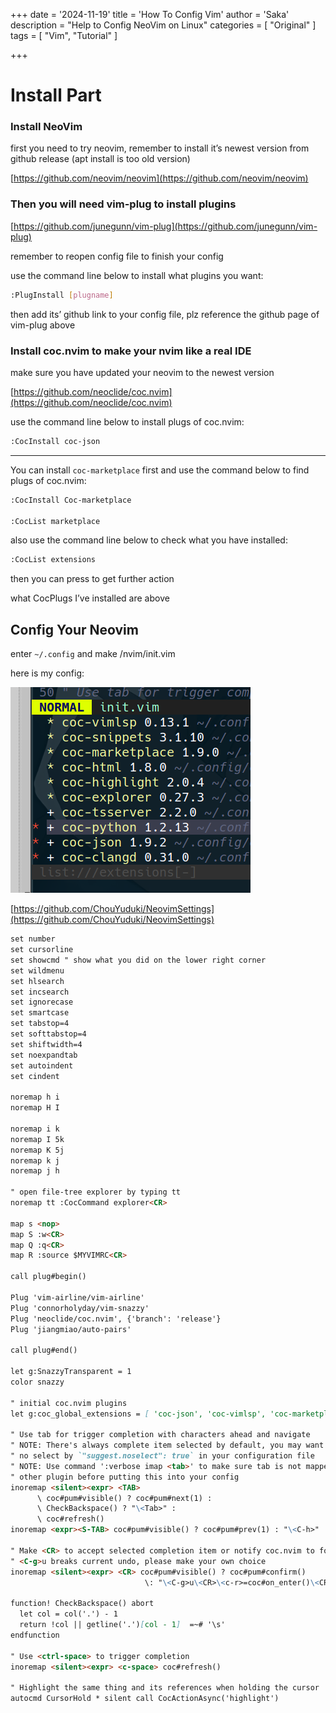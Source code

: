 +++
date = '2024-11-19'
title = 'How To Config Vim'
author = 'Saka'
description = "Help to Config NeoVim on Linux"
categories = [
    "Original"
]
tags = [
    "Vim",
    "Tutorial"
]

+++
# Install Part

### Install NeoVim

first you need to try neovim, remember to install it’s newest version from github release (apt install is too old version)

[https://github.com/neovim/neovim](https://github.com/neovim/neovim)

### Then you will need vim-plug to install plugins

[https://github.com/junegunn/vim-plug](https://github.com/junegunn/vim-plug)

remember to reopen config file to finish your config

use the command line below to install what plugins you want:

```bash
:PlugInstall [plugname]
```

then add its’ github link to your config file, plz reference the github page of vim-plug above

### Install coc.nvim to make your nvim like a real IDE

make sure you have updated your neovim to the newest version

[https://github.com/neoclide/coc.nvim](https://github.com/neoclide/coc.nvim)

use the command line below to install plugs of coc.nvim:

```bash
:CocInstall coc-json
```

---

You can install `coc-marketplace` first and use the command below to find plugs of coc.nvim:

```markdown
:CocInstall Coc-marketplace

:CocList marketplace
```

also use the command line below to check what you have installed:

```bash
:CocList extensions
```

then you can press <tap> to get further action


what CocPlugs I’ve installed are above

## Config Your Neovim

enter `~/.config` and make /nvim/init.vim

here is my config:

![image](image.png)
  

[https://github.com/ChouYuduki/NeovimSettings](https://github.com/ChouYuduki/NeovimSettings)

```markdown
set number     
set cursorline  
set showcmd " show what you did on the lower right corner
set wildmenu 
set hlsearch   
set incsearch
set ignorecase
set smartcase
set tabstop=4
set softtabstop=4
set shiftwidth=4
set noexpandtab
set autoindent
set cindent

noremap h i
noremap H I

noremap i k
noremap I 5k
noremap K 5j
noremap k j
noremap j h

" open file-tree explorer by typing tt
noremap tt :CocCommand explorer<CR>

map s <nop>
map S :w<CR>
map Q :q<CR>
map R :source $MYVIMRC<CR>

call plug#begin()

Plug 'vim-airline/vim-airline'
Plug 'connorholyday/vim-snazzy'
Plug 'neoclide/coc.nvim', {'branch': 'release'}
Plug 'jiangmiao/auto-pairs'

call plug#end()

let g:SnazzyTransparent = 1
color snazzy

" initial coc.nvim plugins
let g:coc_global_extensions = [ 'coc-json', 'coc-vimlsp', 'coc-marketplace', 'coc-highlight' ]

" Use tab for trigger completion with characters ahead and navigate
" NOTE: There's always complete item selected by default, you may want to enable
" no select by `"suggest.noselect": true` in your configuration file
" NOTE: Use command ':verbose imap <tab>' to make sure tab is not mapped by
" other plugin before putting this into your config
inoremap <silent><expr> <TAB>
      \ coc#pum#visible() ? coc#pum#next(1) :
      \ CheckBackspace() ? "\<Tab>" :
      \ coc#refresh()
inoremap <expr><S-TAB> coc#pum#visible() ? coc#pum#prev(1) : "\<C-h>"

" Make <CR> to accept selected completion item or notify coc.nvim to format
" <C-g>u breaks current undo, please make your own choice
inoremap <silent><expr> <CR> coc#pum#visible() ? coc#pum#confirm()
                              \: "\<C-g>u\<CR>\<c-r>=coc#on_enter()\<CR>"

function! CheckBackspace() abort
  let col = col('.') - 1
  return !col || getline('.')[col - 1]  =~# '\s'
endfunction

" Use <ctrl-space> to trigger completion
inoremap <silent><expr> <c-space> coc#refresh()

" Highlight the same thing and its references when holding the cursor
autocmd CursorHold * silent call CocActionAsync('highlight')

```